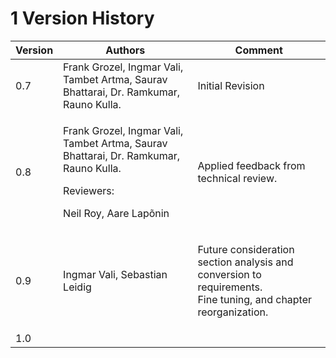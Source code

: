 # 1 Version History

| Version | Authors                                                                                                                                      | Comment                                                                                                                   |
| ------- | -------------------------------------------------------------------------------------------------------------------------------------------- | ------------------------------------------------------------------------------------------------------------------------- |
| 0.7     | Frank Grozel, Ingmar Vali, Tambet Artma, Saurav Bhattarai, Dr. Ramkumar, Rauno Kulla.                                                        | Initial Revision                                                                                                          |
| 0.8     | <p>Frank Grozel, Ingmar Vali, Tambet Artma, Saurav Bhattarai, Dr. Ramkumar, Rauno Kulla. </p><p>Reviewers: </p><p>Neil Roy, Aare Lapõnin</p> | Applied feedback from technical review.                                                                                   |
| 0.9     | Ingmar Vali, Sebastian Leidig                                                                                                                | <p>Future consideration section analysis and conversion to requirements.<br>Fine tuning, and chapter reorganization. </p> |
| 1.0     |                                                                                                                                              |                                                                                                                           |
